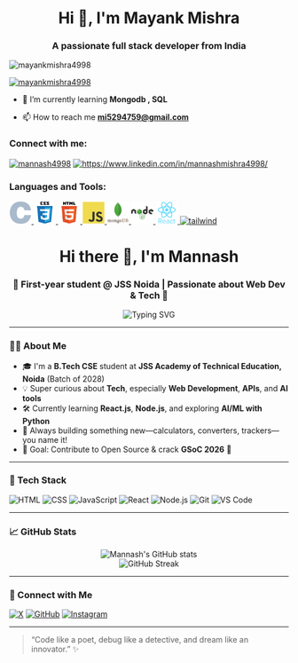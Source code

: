 <h1 align="center">Hi 👋, I'm Mayank Mishra</h1>
<h3 align="center">A passionate full stack developer from India</h3>

<p align="left"> <img src="https://komarev.com/ghpvc/?username=mayankmishra4998&label=Profile%20views&color=0e75b6&style=flat" alt="mayankmishra4998" /> </p>

<p align="left"> <a href="https://github.com/ryo-ma/github-profile-trophy"><img src="https://github-profile-trophy.vercel.app/?username=mayankmishra4998" alt="mayankmishra4998" /></a> </p>

- 🌱 I’m currently learning **Mongodb , SQL**

- 📫 How to reach me **mi5294759@gmail.com**

<h3 align="left">Connect with me:</h3>
<p align="left">
<a href="https://twitter.com/mannash4998" target="blank"><img align="center" src="https://raw.githubusercontent.com/rahuldkjain/github-profile-readme-generator/master/src/images/icons/Social/twitter.svg" alt="mannash4998" height="30" width="40" /></a>
<a href="https://linkedin.com/in/https://www.linkedin.com/in/mannashmishra4998/" target="blank"><img align="center" src="https://raw.githubusercontent.com/rahuldkjain/github-profile-readme-generator/master/src/images/icons/Social/linked-in-alt.svg" alt="https://www.linkedin.com/in/mannashmishra4998/" height="30" width="40" /></a>
</p>

<h3 align="left">Languages and Tools:</h3>
<p align="left"> <a href="https://www.cprogramming.com/" target="_blank" rel="noreferrer"> <img src="https://raw.githubusercontent.com/devicons/devicon/master/icons/c/c-original.svg" alt="c" width="40" height="40"/> </a> <a href="https://www.w3schools.com/css/" target="_blank" rel="noreferrer"> <img src="https://raw.githubusercontent.com/devicons/devicon/master/icons/css3/css3-original-wordmark.svg" alt="css3" width="40" height="40"/> </a> <a href="https://www.w3.org/html/" target="_blank" rel="noreferrer"> <img src="https://raw.githubusercontent.com/devicons/devicon/master/icons/html5/html5-original-wordmark.svg" alt="html5" width="40" height="40"/> </a> <a href="https://developer.mozilla.org/en-US/docs/Web/JavaScript" target="_blank" rel="noreferrer"> <img src="https://raw.githubusercontent.com/devicons/devicon/master/icons/javascript/javascript-original.svg" alt="javascript" width="40" height="40"/> </a> <a href="https://www.mongodb.com/" target="_blank" rel="noreferrer"> <img src="https://raw.githubusercontent.com/devicons/devicon/master/icons/mongodb/mongodb-original-wordmark.svg" alt="mongodb" width="40" height="40"/> </a> <a href="https://nodejs.org" target="_blank" rel="noreferrer"> <img src="https://raw.githubusercontent.com/devicons/devicon/master/icons/nodejs/nodejs-original-wordmark.svg" alt="nodejs" width="40" height="40"/> </a> <a href="https://reactjs.org/" target="_blank" rel="noreferrer"> <img src="https://raw.githubusercontent.com/devicons/devicon/master/icons/react/react-original-wordmark.svg" alt="react" width="40" height="40"/> </a> <a href="https://tailwindcss.com/" target="_blank" rel="noreferrer"> <img src="https://www.vectorlogo.zone/logos/tailwindcss/tailwindcss-icon.svg" alt="tailwind" width="40" height="40"/> </a> </p>


<h1 align="center">Hi there 👋, I'm Mannash</h1>
<h3 align="center">🚀 First-year student @ JSS Noida | Passionate about Web Dev & Tech 🚀</h3>

<p align="center">
  <img src="https://readme-typing-svg.herokuapp.com?font=Fira+Code&size=22&pause=1000&color=00BFFF&center=true&vCenter=true&width=435&lines=React.js+%E2%9D%A4%EF%B8%8F+Node.js+%E2%9D%A4%EF%B8%8F+Tech+%F0%9F%94%A5;Always+Learning+%F0%9F%93%9A;Building+Cool+Stuff+%F0%9F%9A%80" alt="Typing SVG" />
</p>

---

### 🧑‍💻 About Me

- 🎓 I'm a **B.Tech CSE** student at **JSS Academy of Technical Education, Noida** (Batch of 2028)
- 💡 Super curious about **Tech**, especially **Web Development**, **APIs**, and **AI tools**
- 🛠️ Currently learning **React.js**, **Node.js**, and exploring **AI/ML with Python**
- 🌱 Always building something new—calculators, converters, trackers—you name it!
- 🎯 Goal: Contribute to Open Source & crack **GSoC 2026** 💪

---

### 🧰 Tech Stack

![HTML](https://img.shields.io/badge/-HTML5-E34F26?style=flat&logo=html5&logoColor=white)
![CSS](https://img.shields.io/badge/-CSS3-1572B6?style=flat&logo=css3)
![JavaScript](https://img.shields.io/badge/-JavaScript-F7DF1E?style=flat&logo=javascript&logoColor=black)
![React](https://img.shields.io/badge/-React-61DAFB?style=flat&logo=react&logoColor=black)
![Node.js](https://img.shields.io/badge/-Node.js-339933?style=flat&logo=node.js&logoColor=white)
![Git](https://img.shields.io/badge/-Git-F05032?style=flat&logo=git&logoColor=white)
![VS Code](https://img.shields.io/badge/-VSCode-007ACC?style=flat&logo=visual-studio-code)

---

### 📈 GitHub Stats

<p align="center">
  <img src="https://github-readme-stats.vercel.app/api?username=Mannash4998&show_icons=true&theme=tokyonight" alt="Mannash's GitHub stats" />
  <br/>
  <img src="https://github-readme-streak-stats.herokuapp.com/?user=Mannash4998&theme=tokyonight" alt="GitHub Streak" />
</p>

---

### 🔗 Connect with Me

[![X](https://img.shields.io/badge/X-%231DA1F2.svg?style=for-the-badge&logo=x&logoColor=white)](https://x.com/Mannash4998)
[![GitHub](https://img.shields.io/badge/GitHub-%2312100E.svg?style=for-the-badge&logo=github&logoColor=white)](https://github.com/Mannash4998)
[![Instagram](https://img.shields.io/badge/Instagram-%23E4405F.svg?style=for-the-badge&logo=instagram&logoColor=white)](https://instagram.com/yourhandle)

---

> “Code like a poet, debug like a detective, and dream like an innovator.” ✨


